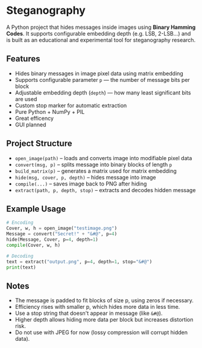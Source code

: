 # Steganography

A Python project that hides messages inside images using **Binary Hamming Codes**. It supports configurable embedding depth (e.g. LSB, 2-LSB...) and is built as an educational and experimental tool for steganography research.

## Features

- Hides binary messages in image pixel data using matrix embedding
- Supports configurable parameter `p` — the number of message bits per block
- Adjustable embedding depth (`depth`) — how many least significant bits are used
- Custom stop marker for automatic extraction
- Pure Python + NumPy + PIL
- Great efficency
- GUI planned

## Project Structure

- `open_image(path)` – loads and converts image into modifiable pixel data
- `convert(msg, p)` – splits message into binary blocks of length `p`
- `build_matrix(p)` – generates a matrix used for matrix embedding
- `hide(msg, cover, p, depth)` – hides message into image
- `compile(...)` – saves image back to PNG after hiding
- `extract(path, p, depth, stop)` – extracts and decodes hidden message

## Example Usage

```python
# Encoding
Cover, w, h = open_image("testimage.png")
Message = convert("Secret!" + "&#@", p=4)
hide(Message, Cover, p=4, depth=1)
compile(Cover, w, h)

# Decoding
text = extract("output.png", p=4, depth=1, stop="&#@")
print(text)
```

## Notes
- The message is padded to fit blocks of size p, using zeros if necessary.
- Efficiency rises with smaller p, which hides more data in less time.
- Use a stop string that doesn't appear in message (like `&#@`).
- Higher depth allows hiding more data per block but increases distortion risk.
- Do not use with JPEG for now (lossy compression will corrupt hidden data).